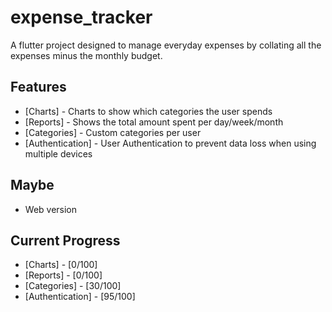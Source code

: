 # expense_tracker

A flutter project designed to manage everyday expenses by collating all the expenses minus the monthly budget.

## Features
 - [Charts] - Charts to show which categories the user spends
 - [Reports] - Shows the total amount spent per day/week/month
 - [Categories] - Custom categories per user
 - [Authentication] - User Authentication to prevent data loss when using multiple devices

## Maybe
 - Web version

## Current Progress
 - [Charts] - [0/100]
 - [Reports] - [0/100]
 - [Categories] - [30/100]
 - [Authentication] - [95/100]



